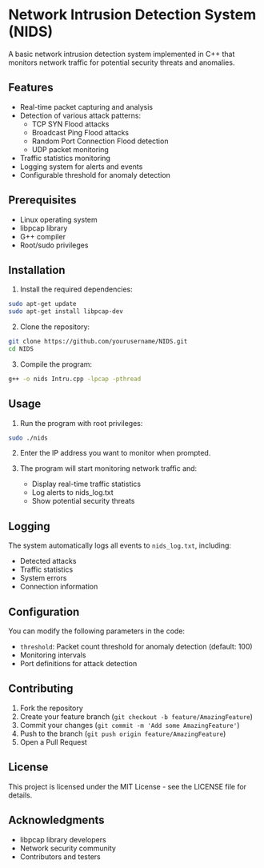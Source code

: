 # Network Intrusion Detection System (NIDS)

A basic network intrusion detection system implemented in C++ that monitors network traffic for potential security threats and anomalies.

## Features

- Real-time packet capturing and analysis
- Detection of various attack patterns:
  - TCP SYN Flood attacks
  - Broadcast Ping Flood attacks
  - Random Port Connection Flood detection
  - UDP packet monitoring
- Traffic statistics monitoring
- Logging system for alerts and events
- Configurable threshold for anomaly detection

## Prerequisites

- Linux operating system
- libpcap library
- G++ compiler
- Root/sudo privileges

## Installation

1. Install the required dependencies:
```bash
sudo apt-get update
sudo apt-get install libpcap-dev
```

2. Clone the repository:
```bash
git clone https://github.com/yourusername/NIDS.git
cd NIDS
```

3. Compile the program:
```bash
g++ -o nids Intru.cpp -lpcap -pthread
```

## Usage

1. Run the program with root privileges:
```bash
sudo ./nids
```

2. Enter the IP address you want to monitor when prompted.

3. The program will start monitoring network traffic and:
   - Display real-time traffic statistics
   - Log alerts to nids_log.txt
   - Show potential security threats

## Logging

The system automatically logs all events to `nids_log.txt`, including:
- Detected attacks
- Traffic statistics
- System errors
- Connection information

## Configuration

You can modify the following parameters in the code:
- `threshold`: Packet count threshold for anomaly detection (default: 100)
- Monitoring intervals
- Port definitions for attack detection

## Contributing

1. Fork the repository
2. Create your feature branch (`git checkout -b feature/AmazingFeature`)
3. Commit your changes (`git commit -m 'Add some AmazingFeature'`)
4. Push to the branch (`git push origin feature/AmazingFeature`)
5. Open a Pull Request

## License

This project is licensed under the MIT License - see the LICENSE file for details.

## Acknowledgments

- libpcap library developers
- Network security community
- Contributors and testers

